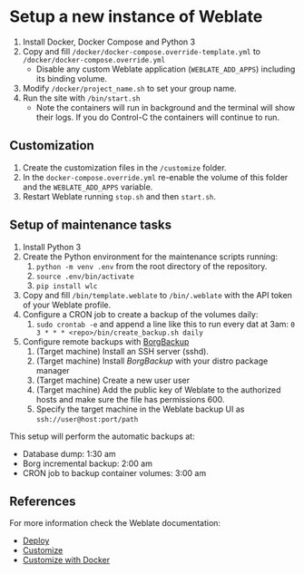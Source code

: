 # Setup a new instance of Weblate

1. Install Docker, Docker Compose and Python 3
2. Copy and fill `/docker/docker-compose.override-template.yml` to
   `/docker/docker-compose.override.yml`
   - Disable any custom Weblate application (`WEBLATE_ADD_APPS`) including its
     binding volume.
3. Modify `/docker/project_name.sh` to set your group name.
4. Run the site with `/bin/start.sh`
   - Note the containers will run in background and the terminal will show their
     logs. If you do Control-C the containers will continue to run.

## Customization

1. Create the customization files in the `/customize` folder.
2. In the `docker-compose.override.yml` re-enable the volume of this folder and
   the `WEBLATE_ADD_APPS` variable.
3. Restart Weblate running `stop.sh` and then `start.sh`.

## Setup of maintenance tasks

1. Install Python 3
2. Create the Python environment for the maintenance scripts running:
   1. `python -m venv .env` from the root directory of the repository.
   2. `source .env/bin/activate`
   3. `pip install wlc`
3. Copy and fill `/bin/template.weblate` to `/bin/.weblate` with the API token
   of your Weblate profile.
4. Configure a CRON job to create a backup of the volumes daily:
   1. `sudo crontab -e` and append a line like this to run every dat at 3am:
      `0 3 * * * <repo>/bin/create_backup.sh daily`
5. Configure remote backups with [BorgBackup](https://www.borgbackup.org/)
   1. (Target machine) Install an SSH server (sshd).
   2. (Target machine) Install _BorgBackup_ with your distro package manager
   3. (Target machine) Create a new user user
   4. (Target machine) Add the public key of Weblate to the authorized hosts and
      make sure the file has permissions 600.
   5. Specify the target machine in the Weblate backup UI as
      `ssh://user@host:port/path`

This setup will perform the automatic backups at:

- Database dump: 1:30 am
- Borg incremental backup: 2:00 am
- CRON job to backup container volumes: 3:00 am

## References

For more information check the Weblate documentation:

- [Deploy](https://docs.weblate.org/en/latest/admin/install/docker.html)
- [Customize](https://docs.weblate.org/en/latest/admin/customize.html)
- [Customize with Docker](https://docs.weblate.org/en/latest/admin/install/docker.html#further-configuration-customization)
